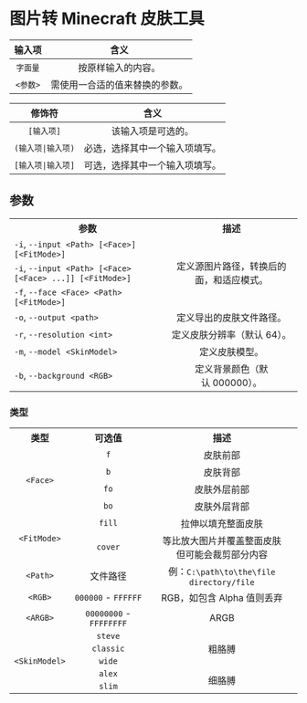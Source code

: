 # 图片转 Minecraft 皮肤工具

|  输入项   |       含义        |
|:------:|:---------------:|
| `字面量`  |    按原样输入的内容。    |
| `<参数>` | 需使用一合适的值来替换的参数。 |

|     修饰符      |       含义        |
|:------------:|:---------------:|
|   `[输入项]`    |    该输入项是可选的。    |
| `(输入项\|输入项)` | 必选，选择其中一个输入项填写。 |
| `[输入项\|输入项]` | 可选，选择其中一个输入项填写。 |

## 参数

<table>
    <tr>
        <th> 参数 </th>
        <th> 描述 </th>
    </tr>
    <tr>
        <td> <code>-i</code>, <code>--input &lt;Path&gt; [&lt;Face&gt;] [&lt;FitMode&gt;]</code> </td>
        <td style="text-align: center;" rowspan="3"> 定义源图片路径，转换后的面，和适应模式。 </td>
    </tr>
    <tr>
        <td> <code>-i</code>, <code>--input &lt;Path&gt; [&lt;Face&gt; [&lt;Face&gt; ...]] [&lt;FitMode&gt;]</code> </td>
    </tr>
    <tr>
        <td> <code>-f</code>, <code>--face &lt;Face&gt; &lt;Path&gt; [&lt;FitMode&gt;]</code> </td>
    </tr>
    <tr>
        <td> <code>-o</code>, <code>--output &lt;path&gt;</code> </td>
        <td style="text-align: center;"> 定义导出的皮肤文件路径。 </td>
    </tr>
    <tr>
        <td> <code>-r</code>, <code>--resolution &lt;int&gt;</code> </td>
        <td style="text-align: center;"> 定义皮肤分辨率（默认&nbsp;64）。 </td>
    </tr>
    <tr>
        <td> <code>-m</code>, <code>--model &lt;SkinModel&gt;</code> </td>
        <td style="text-align: center;"> 定义皮肤模型。 </td>
    </tr>
    <tr>
        <td> <code>-b</code>, <code>--background &lt;RGB&gt;</code> </td>
        <td style="text-align: center;"> 定义背景颜色（默认&nbsp;000000）。 </td>
    </tr>
</table>

### 类型

<table>
    <tr>
        <th> 类型 </th>
        <th> 可选值 </th>
        <th> 描述 </th>
    </tr>
    <tr>
        <td style="text-align: center;" rowspan="4"> <code>&lt;Face&gt;</code> </td>
        <td style="text-align: center;"> <code>f</code> </td>
        <td style="text-align: center;"> 皮肤前部 </td>
    </tr>
    <tr>
        <td style="text-align: center;"> <code>b</code> </td>
        <td style="text-align: center;"> 皮肤背部 </td>
    </tr>
    <tr>
        <td style="text-align: center;"> <code>fo</code> </td>
        <td style="text-align: center;"> 皮肤外层前部 </td>
    </tr>
    <tr>
        <td style="text-align: center;"> <code>bo</code> </td>
        <td style="text-align: center;"> 皮肤外层背部 </td>
    </tr>
    <tr>
        <td style="text-align: center;" rowspan="2"> <code>&lt;FitMode&gt;</code> </td>
        <td style="text-align: center;"> <code>fill</code> </td>
        <td style="text-align: center;"> 拉伸以填充整面皮肤 </td>
    </tr>
    <tr>
        <td style="text-align: center;"> <code>cover</code> </td>
        <td style="text-align: center;"> 等比放大图片并覆盖整面皮肤 <br> 但可能会裁剪部分内容 </td>
    </tr>
    <tr>
        <td style="text-align: center;"> <code>&lt;Path&gt;</code> </td>
        <td style="text-align: center;"> 文件路径 </td>
        <td style="text-align: center;"> 例：<code>C:\path\to\the\file</code> <code>directory/file</code> </td>
    </tr>
    <tr>
        <td style="text-align: center;"> <code>&lt;RGB&gt;</code> </td>
        <td style="text-align: center;"> <code>000000</code> - <code>FFFFFF</code> </td>
        <td style="text-align: center;"> RGB，如包含&nbsp;Alpha&nbsp;值则丢弃 </td>
    </tr>
    <tr>
        <td style="text-align: center;"> <code>&lt;ARGB&gt;</code> </td>
        <td style="text-align: center;"> <code>00000000</code> - <code>FFFFFFFF</code> </td>
        <td style="text-align: center;"> ARGB </td>
    </tr>
    <tr>
        <td style="text-align: center;" rowspan="5"> <code>&lt;SkinModel&gt;</code> </td>
        <td style="text-align: center;"> <code>steve</code> </td>
        <td style="text-align: center;" rowspan="3"> 粗胳膊 </td>
    </tr>
    <tr>
        <td style="text-align: center;"> <code>classic</code> </td>
    </tr>
    <tr>
        <td style="text-align: center;"> <code>wide</code> </td>
    </tr>
    <tr>
        <td style="text-align: center;"> <code>alex</code> </td>
        <td style="text-align: center;" rowspan="2"> 细胳膊 </td>
    </tr>
    <tr>
        <td style="text-align: center;"> <code>slim</code> </td>
    </tr>
</table>

